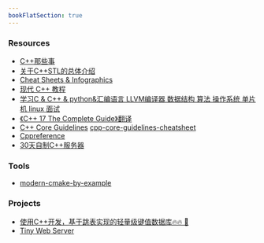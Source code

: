 ```yaml
---
bookFlatSection: true
---
```


### Resources
- [C++那些事](https://github.com/Light-City/CPlusPlusThings)
- [关于C++STL的总体介绍](https://cui-jiacai.gitbook.io/c++-stl-tutorial/)
- [Cheat Sheets & Infographics](https://hackingcpp.com/cpp/cheat_sheets.html)
- [现代 C++ 教程](https://github.com/changkun/modern-cpp-tutorial)
- [学习C & C++ & python&汇编语言 LLVM编译器 数据结构 算法 操作系统 单片机 linux 面试](https://github.com/Ewenwan/ShiYanLou)
- [《C++ 17 The Complete Guide》翻译](https://github.com/CnTransGroup/Cpp17TheCompleteGuideChinese)
- [C++ Core Guidelines](https://isocpp.github.io/CppCoreGuidelines/CppCoreGuidelines) [cpp-core-guidelines-cheatsheet
](https://github.com/ufoym/cpp-core-guidelines-cheatsheet)
- [Cppreference](https://en.cppreference.com/w/)
- [30天自制C++服务器](https://github.com/yuesong-feng/30dayMakeCppServer)


### Tools
- [modern-cmake-by-example](https://github.com/richardchien/modern-cmake-by-example)


### Projects
- [使用C++开发，基于跳表实现的轻量级键值数据库🔥🔥 🚀](https://github.com/youngyangyang04/Skiplist-CPP)
- [Tiny Web Server](https://github.com/qinguoyi/TinyWebServer)